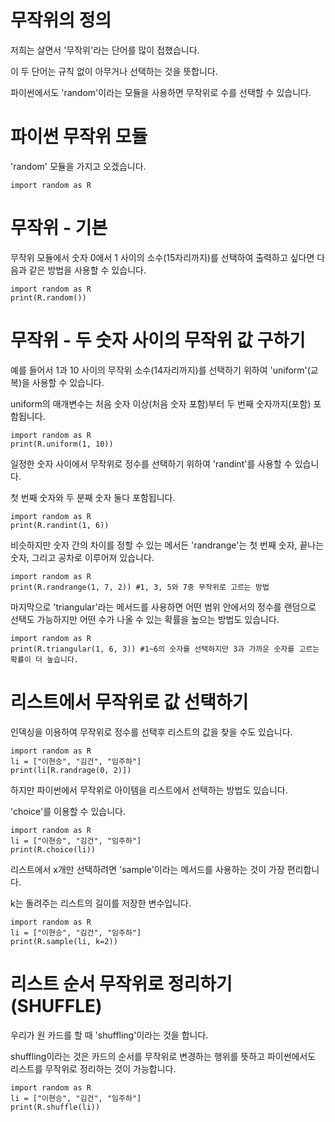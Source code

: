 # 무작위의 정의
저희는 살면서 '무작위'라는 단어를 많이 접했습니다.

이 두 단어는 규칙 없이 아무거나 선택하는 것을 뜻합니다.

파이썬에서도 'random'이라는 모듈을 사용하면 무작위로 수를 선택할 수 있습니다.

# 파이썬 무작위 모듈
'random' 모듈을 가지고 오겠습니다.

```
import random as R
```

# 무작위 - 기본
무작위 모듈에서 숫자 0에서 1 사이의 소수(15자리까지)를 선택하여 출력하고 싶다면 다음과 같은 방법을 사용할 수 있습니다.

```
import random as R
print(R.random())
```

# 무작위 - 두 숫자 사이의 무작위 값 구하기
예를 들어서 1과 10 사이의 무작위 소수(14자리까지)를 선택하기 위하여 'uniform'(교복)을 사용할 수 있습니다.

uniform의 매개변수는 처음 숫자 이상(처음 숫자 포함)부터 두 번째 숫자까지(포함) 포함됩니다.

```
import random as R
print(R.uniform(1, 10))
```

일정한 숫자 사이에서 무작위로 정수를 선택하기 위하여 'randint'를 사용할 수 있습니다.

첫 번째 숫자와 두 분째 숫자 둘다 포함됩니다.

```
import random as R
print(R.randint(1, 6))
```

비슷하지만 숫자 간의 차이를 정할 수 있는 메서든 'randrange'는 첫 번째 숫자, 끝나는 숫자, 그리고 공차로 이루어져 있습니다.

```
import random as R
print(R.randrange(1, 7, 2)) #1, 3, 5와 7중 무작위로 고르는 방법
```

마지막으로 'triangular'라는 메서드를 사용하면 어떤 범위 안에서의 정수를 랜덤으로 선택도 가능하지만 어떤 수가 나올 수 있는 확률을 높으는 방법도 있습니다.

```
import random as R
print(R.triangular(1, 6, 3)) #1~6의 숫자를 선택하지만 3과 가까운 숫자를 고르는 확률이 더 높습니다.
```

# 리스트에서 무작위로 값 선택하기
인덱싱을 이용하여 무작위로 정수를 선택후 리스트의 값을 찾을 수도 있습니다.

```
import random as R
li = ["이현승", "김건", "임주하"]
print(li[R.randrage(0, 2)])
```

하지만 파이썬에서 무작위로 아이템을 리스트에서 선택하는 방법도 있습니다.

'choice'를 이용할 수 있습니다.

```
import random as R
li = ["이현승", "김건", "임주하"]
print(R.choice(li))
```

리스트에서 x개만 선택하려면 'sample'이라는 메서드를 사용하는 것이 가장 편리합니다.

k는 돌려주는 리스트의 길이를 저장한 변수입니다.

```
import random as R
li = ["이현승", "김건", "임주하"]
print(R.sample(li, k=2))
```
# 리스트 순서 무작위로 정리하기 (SHUFFLE)
우리가 원 카드를 할 때 'shuffling'이라는 것을 합니다.

shuffling이라는 것은 카드의 순서를 무작위로 변경하는 행위를 뜻하고 파이썬에서도 리스트를 무작위로 정리하는 것이 가능합니다.

```
import random as R
li = ["이현승", "김건", "임주하"]
print(R.shuffle(li))
```
